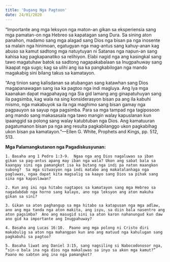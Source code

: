 ```yaml
---
title: 'Dugang Nga Pagtoon'
date: 24/01/2020
---
```


“Importante ang mga leksyon nga maton-an gikan sa eksperiensia sang mga pamatan-on nga Hebreo sa kapatagan sang Dura.  Sa sining aton panahon, madamo sang mga alagad sang Dios nga bisan pa nga inosente sa malain nga hinimoan, egatugyan nga mag-antus sang kahuy-anan kag abuso sa kamut sadtong mga natuytuyan ni Satanas nga napun-an sang kahisa kag pagkapanatiko sa relihiyon.  Elabi nagid nga ang kasingkal sang tawo magatuhaw batok sa sadtong nagapakabalaan sa Inugpahuway sang ikaapat nga sugo; kag sa ulihi ang isa ka pangkabilogan nga mando magakabig sini bilang takus sa kamatayon.

“Ang tinion sang kalisdanan sa atubangan sang katawhan sang Dios magapanawagan sang isa ka pagtoo nga indi magluya.  Ang Iya mga kaanakan dapat magpahayag nga Sia gid lamang ang ginapatuhuyan sang ila pagsimba, kag wala na sing konsiderasyon bisan pa ang ila kabuhi mismo, nga makabuyok sa ila nga maghimo sang bisan gamay nga pagpauyon sa sayup nga pagsimba.  Para sa mga tampad nga tagiposoon ang mando sang makasasala nga tawo mangin walay kapuslanan kun ipaanggid sa polong sang walay katubtuban nga Dios.  Ang kamatuuran pagatumanon bisan pa nga ang resulta pagkabilanggo ukon pagkabihag ukon bisan pa kamatayon.”—Ellen G. White, Prophets and Kings, pp. 512, 513.

**Mga Palamangkutanon nga Pagadiskusyunan:**

`1.	Basaha ang 1 Pedro 1:3-9.  Ngaa nga ang Dios nagaluwas sa iban gikan sa pag-antus apang may iban nga wala? Ukon ang sabat bala sa kaangay sini nga pamangkot isa ka butang nga indi pa naton maangkon subong?  Sa mga sitwasyon nga indi matabo ang makatalanhaga nga pagluwas, ngaa dapat kita magsalig sa kaayo sang Dios sa pihak sang sina nga kapaslawan?` 

`2.	Kun ang ini nga hitabo nagtapos sa kamatayon sang mga Hebreo sa nagadabdab nga horno sang kalayo, ano nga leksyon ang aton makuha gikan sa sini?`

`3.	Gikan sa aton paghangup sa mga hitabo sa katapusan nga mga adlaw, ano ang mga tanda nga aton makita, ang isyu, sa diin bala nasentro ang aton pagsimba?  Ano ang masugid sini sa aton karon nahanungud kun daw ano gid ka importante ang Inugpahuway?` 

`4.	Basaha ang Lucas 16:10.  Paano ang mga polong ni Cristo diri makabulig sa aton nga mahangpan kun ano ang matuud nga kahulugan sang pagkabuhi sa pagtoo?`

`5.	Basaha liwat ang Daniel 3:15, sang nagsiling si Nabocodonosor nga, “sin-o bala ina nga dios nga makaluwas sa inyo sa akon mga kamut?”  Paano mo sabton ang ina nga pamangkot?`
